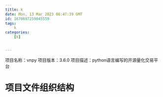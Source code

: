```yaml
---
title: k
date: Mon, 13 Mar 2023 08:47:39 GMT
id: 1678697259045559
tags:
	k
categories:
	[k]


---
```

项目名称：vnpy
项目版本：3.6.0
项目描述：python语言编写的开源量化交易平台

# 项目文件组织结构
